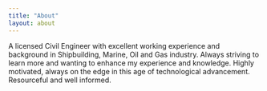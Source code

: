 ```yaml
---
title: "About"
layout: about
---
```


A licensed Civil Engineer with excellent working experience and background in Shipbuilding, Marine, Oil and Gas industry. Always striving to learn more and wanting to enhance my experience and knowledge. Highly motivated, always on the edge in this age of technological advancement. Resourceful and well informed.
